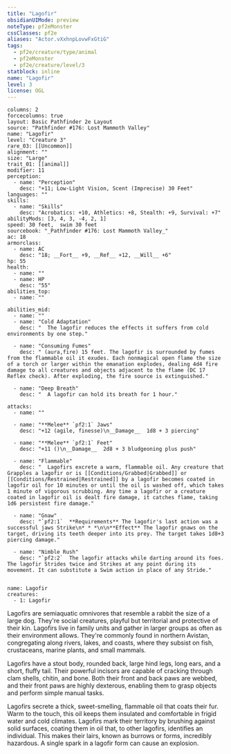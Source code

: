 ```yaml
---
title: "Lagofir"
obsidianUIMode: preview
noteType: pf2eMonster
cssClasses: pf2e
aliases: "Actor.vXxhnpLovwFxGtiG" 
tags:
  - pf2e/creature/type/animal
  - pf2eMonster
  - pf2e/creature/level/3
statblock: inline
name: "Lagofir"
level: 3
license: OGL
---
```


```statblock
columns: 2
forcecolumns: true
layout: Basic Pathfinder 2e Layout
source: "Pathfinder #176: Lost Mammoth Valley"
name: "Lagofir"
level: "Creature 3"
rare_03: [[Uncommon]]
alignment: ""
size: "Large"
trait_01: [[animal]]
modifier: 11
perception:
  - name: "Perception"
    desc: "+11; Low-Light Vision, Scent (Imprecise) 30 Feet"
languages: ""
skills:
  - name: "Skills"
    desc: "Acrobatics: +10, Athletics: +8, Stealth: +9, Survival: +7"
abilityMods: [3, 4, 3, -4, 2, 1]
speed: 30 feet,  swim 30 feet
sourcebook: "_Pathfinder #176: Lost Mammoth Valley_"
ac: 18
armorclass:
  - name: AC
    desc: "18; __Fort__ +9, __Ref__ +12, __Will__ +6"
hp: 55
health:
  - name: ""
  - name: HP
    desc: "55"
abilities_top:
  - name: ""

abilities_mid:
  - name: ""
  - name: "Cold Adaptation"
    desc: "  The lagofir reduces the effects it suffers from cold environments by one step."

  - name: "Consuming Fumes"
    desc: " (aura,fire) 15 feet. The lagofir is surrounded by fumes from the flammable oil it exudes. Each nonmagical open flame the size of a torch or larger within the emanation explodes, dealing 4d4 fire damage to all creatures and objects adjacent to the flame (DC 17 Reflex check). After exploding, the fire source is extinguished."

  - name: "Deep Breath"
    desc: "  A lagofir can hold its breath for 1 hour."

attacks:
  - name: ""

  - name: "**Melee** `pf2:1` Jaws"
    desc: "+12 (agile, finesse)\n__Damage__  1d8 + 3 piercing"

  - name: "**Melee** `pf2:1` Feet"
    desc: "+11 ()\n__Damage__  2d8 + 3 bludgeoning plus push"

  - name: "Flammable"
    desc: "  Lagofirs excrete a warm, flammable oil. Any creature that Grapples a lagofir or is [[Conditions/Grabbed|Grabbed]] or [[Conditions/Restrained|Restrained]] by a lagofir becomes coated in lagofir oil for 10 minutes or until the oil is washed off, which takes 1 minute of vigorous scrubbing. Any time a lagofir or a creature coated in lagofir oil is dealt fire damage, it catches flame, taking 1d6 persistent fire damage."

  - name: "Gnaw"
    desc: "`pf2:1`  **Requirements** The lagofir's last action was a successful jaws Strike\n* * *\n\n**Effect** The lagofir gnaws on the target, driving its teeth deeper into its prey. The target takes 1d8+3 piercing damage."

  - name: "Nimble Rush"
    desc: "`pf2:2`  The lagofir attacks while darting around its foes. The lagofir Strides twice and Strikes at any point during its movement. It can substitute a Swim action in place of any Stride."
 
```

```encounter-table
name: Lagofir
creatures:
  - 1: Lagofir
```



Lagofirs are semiaquatic omnivores that resemble a rabbit the size of a large dog. They're social creatures, playful but territorial and protective of their kin. Lagofirs live in family units and gather in larger groups as often as their environment allows. They're commonly found in northern Avistan, congregating along rivers, lakes, and coasts, where they subsist on fish, crustaceans, marine plants, and small mammals.

Lagofirs have a stout body, rounded back, large hind legs, long ears, and a short, fluffy tail. Their powerful incisors are capable of cracking through clam shells, chitin, and bone. Both their front and back paws are webbed, and their front paws are highly dexterous, enabling them to grasp objects and perform simple manual tasks.

Lagofirs secrete a thick, sweet-smelling, flammable oil that coats their fur. Warm to the touch, this oil keeps them insulated and comfortable in frigid water and cold climates. Lagofirs mark their territory by brushing against solid surfaces, coating them in oil that, to other lagofirs, identifies an individual. This makes their lairs, known as burrows or forms, incredibly hazardous. A single spark in a lagofir form can cause an explosion.
